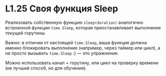 # L1.25 Своя функция Sleep

Реализовать собственную функцию `sleep(duration)` аналогично встроенной функции `time.Sleep`, которая приостанавливает выполнение текущей горутины.

Важно: в отличии от настоящей `time.Sleep`, ваша функция должна именно блокировать выполнение (например, через таймер или цикл), а не просто вызывать `time.Sleep` :) — это упражнение.

Можно использовать канал + горутину, или цикл на проверку времени (не лучший способ, но для обучения).
